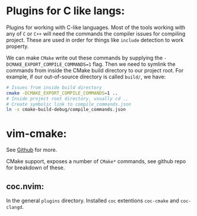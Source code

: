 Plugins for C like langs:
=========================

Plugins for working with C-like languages. Most of the tools working with any of
`C` or `C++` will need the commands the compiler issues for compiling project. These 
are used in order for things like `include` detection to work property. 

We can make `CMake` write out these commands by supplying the `-DCMAKE_EXPORT_COMPILE_COMMANDS=1` 
flag. Then we need to symlink the commands from inside the CMake build directory to our project 
root. For example, if our out-of-source directory is called `build/`, we have:

```sh
# Issues from inside build directory
cmake -DCMAKE_EXPORT_COMPILE_COMMANDS=1 ..
# Inside project root directory, usually cd ..
# Create symbolic link to compile_commands.json
ln -s cmake-build-debug/compile_commands.json
```

vim-cmake:
==========

See [Github][vimcmake] for more.

CMake support, exposes a number of `CMake*` commands, see github repo for breakdown of these.

coc.nvim:
---------

In the general `plugins` directory. Installed `coc` extentions `coc-cmake` and `coc-clangd`. 

[vimcmake]: https://github.com/cdelledonne/vim-cmake
